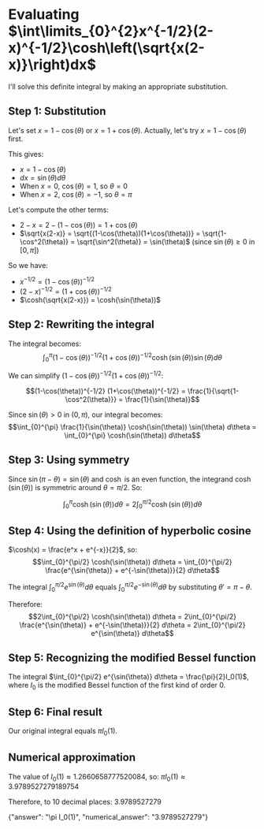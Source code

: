 # Evaluating $\int\limits_{0}^{2}x^{-1/2}(2-x)^{-1/2}\cosh\left(\sqrt{x(2-x)}\right)dx$

I'll solve this definite integral by making an appropriate substitution.

## Step 1: Substitution
Let's set $x = 1 - \cos(\theta)$ or $x = 1 + \cos(\theta)$. Actually, let's try $x = 1 - \cos(\theta)$ first.

This gives:
- $x = 1 - \cos(\theta)$
- $dx = \sin(\theta) d\theta$
- When $x = 0$, $\cos(\theta) = 1$, so $\theta = 0$
- When $x = 2$, $\cos(\theta) = -1$, so $\theta = \pi$

Let's compute the other terms:
- $2-x = 2-(1-\cos(\theta)) = 1+\cos(\theta)$
- $\sqrt{x(2-x)} = \sqrt{(1-\cos(\theta))(1+\cos(\theta))} = \sqrt{1-\cos^2(\theta)} = \sqrt{\sin^2(\theta)} = \sin(\theta)$ (since $\sin(\theta) \geq 0$ in $[0,\pi]$)

So we have:
- $x^{-1/2} = (1-\cos(\theta))^{-1/2}$
- $(2-x)^{-1/2} = (1+\cos(\theta))^{-1/2}$
- $\cosh(\sqrt{x(2-x)}) = \cosh(\sin(\theta))$

## Step 2: Rewriting the integral
The integral becomes:
$$\int_{0}^{\pi} (1-\cos(\theta))^{-1/2} (1+\cos(\theta))^{-1/2} \cosh(\sin(\theta)) \sin(\theta) d\theta$$

We can simplify $(1-\cos(\theta))^{-1/2} (1+\cos(\theta))^{-1/2}$:

$$(1-\cos(\theta))^{-1/2} (1+\cos(\theta))^{-1/2} = \frac{1}{\sqrt{1-\cos^2(\theta)}} = \frac{1}{\sin(\theta)}$$

Since $\sin(\theta) > 0$ in $(0,\pi)$, our integral becomes:
$$\int_{0}^{\pi} \frac{1}{\sin(\theta)} \cosh(\sin(\theta)) \sin(\theta) d\theta = \int_{0}^{\pi} \cosh(\sin(\theta)) d\theta$$

## Step 3: Using symmetry
Since $\sin(\pi-\theta) = \sin(\theta)$ and $\cosh$ is an even function, the integrand $\cosh(\sin(\theta))$ is symmetric around $\theta = \pi/2$. So:

$$\int_{0}^{\pi} \cosh(\sin(\theta)) d\theta = 2\int_{0}^{\pi/2} \cosh(\sin(\theta)) d\theta$$

## Step 4: Using the definition of hyperbolic cosine
$\cosh(x) = \frac{e^x + e^{-x}}{2}$, so:
$$\int_{0}^{\pi/2} \cosh(\sin(\theta)) d\theta = \int_{0}^{\pi/2} \frac{e^{\sin(\theta)} + e^{-\sin(\theta)}}{2} d\theta$$

The integral $\int_{0}^{\pi/2} e^{\sin(\theta)} d\theta$ equals $\int_{0}^{\pi/2} e^{-\sin(\theta)} d\theta$ by substituting $\theta' = \pi-\theta$.

Therefore:
$$2\int_{0}^{\pi/2} \cosh(\sin(\theta)) d\theta = 2\int_{0}^{\pi/2} \frac{e^{\sin(\theta)} + e^{-\sin(\theta)}}{2} d\theta = 2\int_{0}^{\pi/2} e^{\sin(\theta)} d\theta$$

## Step 5: Recognizing the modified Bessel function
The integral $\int_{0}^{\pi/2} e^{\sin(\theta)} d\theta = \frac{\pi}{2}I_0(1)$, where $I_0$ is the modified Bessel function of the first kind of order 0.

## Step 6: Final result
Our original integral equals $\pi I_0(1)$.

## Numerical approximation
The value of $I_0(1) \approx 1.2660658777520084$, so:
$\pi I_0(1) \approx 3.9789527279189754$

Therefore, to 10 decimal places: $3.9789527279$

{"answer": "\pi I_0(1)", "numerical_answer": "3.9789527279"}
